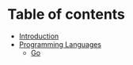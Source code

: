 # Table of contents

* [Introduction](README.md)
* [Programming Languages](programming-languages/README.md)
  * [Go](programming-languages/go.md)

